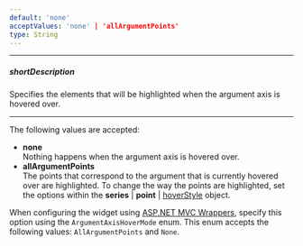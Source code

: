 ```yaml
---
default: 'none'
acceptValues: 'none' | 'allArgumentPoints'
type: String
---
```

---
##### shortDescription
Specifies the elements that will be highlighted when the argument axis is hovered over.

---
The following values are accepted:

* **none**    
Nothing happens when the argument axis is hovered over.
* **allArgumentPoints**    
The points that correspond to the argument that is currently hovered over are highlighted. To change the way the points are highlighted, set the options within the **series** | **point** | [hoverStyle](/api-reference/20%20Data%20Visualization%20Widgets/dxPolarChart/5%20Series%20Types/CommonPolarChartSeries/point/hoverStyle '/Documentation/ApiReference/Data_Visualization_Widgets/dxPolarChart/Configuration/series/point/hoverStyle/') object.

When configuring the widget using [ASP.NET MVC Wrappers](/concepts/35%20ASP.NET%20MVC%20Wrappers/20%20Fundamentals '/Documentation/Guide/ASP.NET_MVC_Wrappers/Fundamentals/'), specify this option using the `ArgumentAxisHoverMode` enum. This enum accepts the following values: `AllArgumentPoints` and `None`.